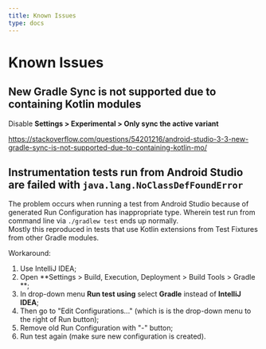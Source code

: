 ```yaml
---
title: Known Issues
type: docs
---
```



# Known Issues

## New Gradle Sync is not supported due to containing Kotlin modules

Disable **Settings > Experimental > Only sync the active variant**

https://stackoverflow.com/questions/54201216/android-studio-3-3-new-gradle-sync-is-not-supported-due-to-containing-kotlin-mo/

## Instrumentation tests run from Android Studio are failed with `java.lang.NoClassDefFoundError`

The problem occurs when running a test from Android Studio because of generated Run Configuration has inappropriate type.
Wherein test run from command line via `./gradlew test` ends up normally.  
Mostly this reproduced in tests that use Kotlin extensions from Test Fixtures from other Gradle modules.

Workaround:
1. Use IntelliJ IDEA;
1. Open **Settings > Build, Execution, Deployment > Build Tools > Gradle **;
1. In drop-down menu **Run test using** select **Gradle** instead of **IntelliJ IDEA**;
1. Then go to "Edit Configurations..." (which is is the drop-down menu to the right of Run button);
1. Remove old Run Configuration with "-" button;
1. Run test again (make sure new configuration is created).
